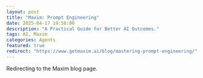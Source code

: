 ```yaml
---
layout: post
title: "Maxim: Prompt Engineering"
date: 2025-04-17 19:58:00
description: "A Practical Guide for Better AI Outcomes."
tags: AI, Maxim
categories: Agents
featured: true
redirect: "https://www.getmaxim.ai/blog/mastering-prompt-engineering/"
---
```


Redirecting to the Maxim blog page.